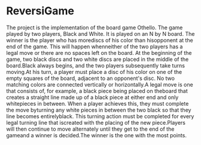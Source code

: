 # ReversiGame

The project is the implementation of the board game Othello. 
The game played by two players, Black and White. 
It is played on an N by N board. 
The winner is the player who has morediscs of his color than hisopponent at the end of the game. 
This will happen whenneither of the two players has a legal move or there are no spaces left on the board.
At the beginning of the game, two black discs and two white discs are placed in the middle of the board.Black always begins, and the two players subsequently take turns moving.At his turn, a player must place a disc of his color on one of the empty squares of the board, adjacent to an opponent's disc. No two matching colors are connected vertically or horizontally.A legal move is one that consists of, for example, a black piece being placed on theboard that creates a straight line made up of a black piece at either end and only whitepieces in between. When a player achieves this, they must complete the move byturning any white pieces in between the two black so that they line becomes entirelyblack. This turning action must be completed for every legal turning line that iscreated with the placing of the new piece.Players will then continue to move alternately until they get to the end of the gameand a winner is decided.The winner is the one with the most points.
